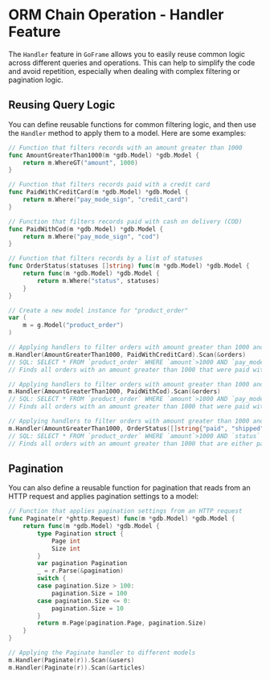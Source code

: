 # ORM Chain Operation - Handler Feature

The `Handler` feature in `GoFrame` allows you to easily reuse common logic across different queries and operations. This can help to simplify the code and avoid repetition, especially when dealing with complex filtering or pagination logic.

## Reusing Query Logic

You can define reusable functions for common filtering logic, and then use the `Handler` method to apply them to a model. Here are some examples:

```go
// Function that filters records with an amount greater than 1000
func AmountGreaterThan1000(m *gdb.Model) *gdb.Model {
    return m.WhereGT("amount", 1000)
}

// Function that filters records paid with a credit card
func PaidWithCreditCard(m *gdb.Model) *gdb.Model {
    return m.Where("pay_mode_sign", "credit_card")
}

// Function that filters records paid with cash on delivery (COD)
func PaidWithCod(m *gdb.Model) *gdb.Model {
    return m.Where("pay_mode_sign", "cod")
}

// Function that filters records by a list of statuses
func OrderStatus(statuses []string) func(m *gdb.Model) *gdb.Model {
    return func(m *gdb.Model) *gdb.Model {
        return m.Where("status", statuses)
    }
}

// Create a new model instance for "product_order"
var (
    m = g.Model("product_order")
)

// Applying handlers to filter orders with amount greater than 1000 and paid with credit card
m.Handler(AmountGreaterThan1000, PaidWithCreditCard).Scan(&orders)
// SQL: SELECT * FROM `product_order` WHERE `amount`>1000 AND `pay_mode_sign`='credit_card'
// Finds all orders with an amount greater than 1000 that were paid with a credit card

// Applying handlers to filter orders with amount greater than 1000 and paid with COD
m.Handler(AmountGreaterThan1000, PaidWithCod).Scan(&orders)
// SQL: SELECT * FROM `product_order` WHERE `amount`>1000 AND `pay_mode_sign`='cod'
// Finds all orders with an amount greater than 1000 that were paid with COD

// Applying handlers to filter orders with amount greater than 1000 and statuses "paid" or "shipped"
m.Handler(AmountGreaterThan1000, OrderStatus([]string{"paid", "shipped"})).Scan(&orders)
// SQL: SELECT * FROM `product_order` WHERE `amount`>1000 AND `status` IN('paid','shipped')
// Finds all orders with an amount greater than 1000 that are either paid or shipped
```

## Pagination

You can also define a reusable function for pagination that reads from an HTTP request and applies pagination settings to a model:

```go
// Function that applies pagination settings from an HTTP request
func Paginate(r *ghttp.Request) func(m *gdb.Model) *gdb.Model {
    return func(m *gdb.Model) *gdb.Model {
        type Pagination struct {
            Page int
            Size int
        }
        var pagination Pagination
        _ = r.Parse(&pagination)
        switch {
        case pagination.Size > 100:
            pagination.Size = 100
        case pagination.Size <= 0:
            pagination.Size = 10
        }
        return m.Page(pagination.Page, pagination.Size)
    }
}

// Applying the Paginate handler to different models
m.Handler(Paginate(r)).Scan(&users)
m.Handler(Paginate(r)).Scan(&articles)
```
